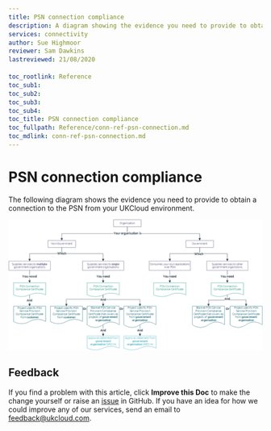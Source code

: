 ```yaml
---
title: PSN connection compliance
description: A diagram showing the evidence you need to provide to obtain connection to the PSN from your UKCloud environment
services: connectivity
author: Sue Highmoor
reviewer: Sam Dawkins
lastreviewed: 21/08/2020

toc_rootlink: Reference
toc_sub1: 
toc_sub2:
toc_sub3:
toc_sub4:
toc_title: PSN connection compliance
toc_fullpath: Reference/conn-ref-psn-connection.md
toc_mdlink: conn-ref-psn-connection.md
---
```


# PSN connection compliance

The following diagram shows the evidence you need to provide to obtain a connection to the PSN from your UKCloud environment.

![PSN connection compliance](images/conn-psn-connection-compliance.png)

## Feedback

If you find a problem with this article, click **Improve this Doc** to make the change yourself or raise an [issue](https://github.com/UKCloud/documentation/issues) in GitHub. If you have an idea for how we could improve any of our services, send an email to <feedback@ukcloud.com>.
